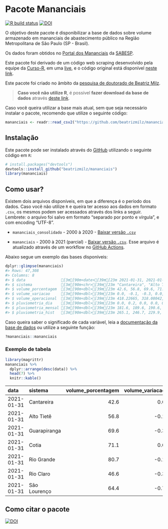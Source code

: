 
<!-- README.md is generated from README.Rmd. Please edit that file -->

# Pacote Mananciais

<!-- badges: start -->

[![R build
status](https://github.com/beatrizmilz/mananciais/workflows/R-CMD-check/badge.svg)](https://github.com/beatrizmilz/mananciais/actions)
[![DOI](https://zenodo.org/badge/DOI/10.5281/zenodo.4319745.svg)](https://doi.org/10.5281/zenodo.4319745)
<!-- badges: end -->

O objetivo deste pacote é disponibilizar a base de dados sobre volume
armazenado em mananciais de abastecimento público na Região
Metropolitana de São Paulo (SP - Brasil).

Os dados foram obtidos no [Portal dos
Mananciais](http://mananciais.sabesp.com.br/Situacao) da
[SABESP](http://site.sabesp.com.br/site/Default.aspx).

Este pacote foi derivado de um código web scraping desenvolvido pela
equipe da [Curso-R](https://www.curso-r.com/), em uma
[live](https://youtu.be/jvZIxrMmOcQ), e o código original está
disponível [neste
link](https://github.com/curso-r/lives/blob/master/drafts/20200730_scraper_sabesp.R).

Este pacote foi criado no âmbito da [pesquisa de doutorado de Beatriz
Milz](https://beatrizmilz.github.io/tese/).

> **Caso você não utilize R**, é possível **fazer download da base de
> dados** através [deste
> link](https://github.com/beatrizmilz/mananciais/raw/master/inst/extdata/mananciais.csv).

Caso você queira utilizar a base mais atual, sem que seja necessário
instalar o pacote, recomendo que utilize o seguinte código:

``` r
mananciais <- readr::read_csv2("https://github.com/beatrizmilz/mananciais/raw/master/inst/extdata/mananciais.csv")
```

## Instalação

Este pacote pode ser instalado através do [GitHub](https://github.com/)
utilizando o seguinte código em `R`:

``` r
# install.packages("devtools")
devtools::install_github("beatrizmilz/mananciais")
library(mananciais)
```

## Como usar?

Existem dois arquivos disponíveis, em que a diferença é o período dos
dados. Caso você não utilize `R` e queira ter acesso aos dados em
formato `.csv`, os mesmos podem ser acessados através dos links a
seguir. Lembrete: o arquivo foi salvo em formato “separado por ponto e
vírgula”, e com encoding “UTF-8”.

  - `mananciais_consolidado` - 2000 à 2020 - [Baixar versão
    `.csv`](https://github.com/beatrizmilz/mananciais/raw/master/inst/extdata/mananciais_consolidado.csv)

  - `mananciais` - 2000 à 2021 (parcial) - [Baixar versão
    `.csv`](https://github.com/beatrizmilz/mananciais/raw/master/inst/extdata/mananciais.csv).
    Esse arquivo é atualizado através de um workflow no [GitHub
    Actions](https://github.com/beatrizmilz/mananciais/actions).

Abaixo segue um exemplo das bases disponíveis:

``` r
dplyr::glimpse(mananciais)
#> Rows: 47,308
#> Columns: 8
#> $ data                [3m[90m<date>[39m[23m 2021-01-31, 2021-01-31, 2021-01-31, 2021-01-31, …
#> $ sistema             [3m[90m<chr>[39m[23m "Cantareira", "Alto Tietê", "Guarapiranga", "Coti…
#> $ volume_porcentagem  [3m[90m<dbl>[39m[23m 42.6, 56.8, 69.6, 71.1, 80.7, 46.6, 64.4, 42.6, 5…
#> $ volume_variacao     [3m[90m<dbl>[39m[23m 0.0, -0.1, -0.3, 0.0, -0.1, -0.3, -0.7, 0.0, -0.2…
#> $ volume_operacional  [3m[90m<dbl>[39m[23m 418.22665, 318.08042, 119.07770, 11.73585, 90.515…
#> $ pluviometria_dia    [3m[90m<dbl>[39m[23m 0.0, 0.2, 0.0, 0.0, 0.2, 0.0, 0.2, 0.0, 0.0, 0.0,…
#> $ pluviometria_mensal [3m[90m<dbl>[39m[23m 181.6, 189.6, 190.6, 152.4, 135.8, 179.6, 157.8, …
#> $ pluviometria_hist   [3m[90m<dbl>[39m[23m 265.1, 246.7, 229.9, 222.4, 249.2, 296.9, 273.1, …
```

Caso queira saber o significado de cada variável, leia a [documentação
da base de
dados](https://beatrizmilz.github.io/mananciais/reference/mananciais.html)
ou utilize a seguinte função:

``` r
?mananciais::mananciais
```

### Exemplo de tabela

``` r
library(magrittr)
mananciais %>% 
  dplyr::arrange(desc(data)) %>% 
  head(7) %>%
  knitr::kable()
```

| data       | sistema      | volume\_porcentagem | volume\_variacao | volume\_operacional | pluviometria\_dia | pluviometria\_mensal | pluviometria\_hist |
| :--------- | :----------- | ------------------: | ---------------: | ------------------: | ----------------: | -------------------: | -----------------: |
| 2021-01-31 | Cantareira   |                42.6 |              0.0 |           418.22665 |               0.0 |                181.6 |              265.1 |
| 2021-01-31 | Alto Tietê   |                56.8 |            \-0.1 |           318.08042 |               0.2 |                189.6 |              246.7 |
| 2021-01-31 | Guarapiranga |                69.6 |            \-0.3 |           119.07770 |               0.0 |                190.6 |              229.9 |
| 2021-01-31 | Cotia        |                71.1 |              0.0 |            11.73585 |               0.0 |                152.4 |              222.4 |
| 2021-01-31 | Rio Grande   |                80.7 |            \-0.1 |            90.51593 |               0.2 |                135.8 |              249.2 |
| 2021-01-31 | Rio Claro    |                46.6 |            \-0.3 |             6.36665 |               0.0 |                179.6 |              296.9 |
| 2021-01-31 | São Lourenço |                64.4 |            \-0.7 |            57.16546 |               0.2 |                157.8 |              273.1 |

## Como citar o pacote

[![DOI](https://zenodo.org/badge/DOI/10.5281/zenodo.4319745.svg)](https://doi.org/10.5281/zenodo.4319745)
